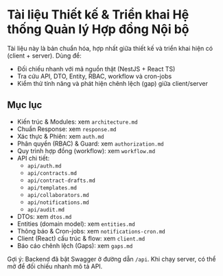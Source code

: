 # Tài liệu Thiết kế & Triển khai Hệ thống Quản lý Hợp đồng Nội bộ

Tài liệu này là bản chuẩn hóa, hợp nhất giữa thiết kế và triển khai hiện có (client + server). Dùng để:
- Đối chiếu nhanh với mã nguồn thật (NestJS + React TS)
- Tra cứu API, DTO, Entity, RBAC, workflow và cron-jobs
- Kiểm thử tính năng và phát hiện chênh lệch (gap) giữa client/server

## Mục lục
- Kiến trúc & Modules: xem `architecture.md`
- Chuẩn Response: xem `response.md`
- Xác thực & Phiên: xem `auth.md`
- Phân quyền (RBAC) & Guard: xem `authorization.md`
- Quy trình hợp đồng (workflow): xem `workflow.md`
- API chi tiết:
  - `api/auth.md`
  - `api/contracts.md`
  - `api/contract-drafts.md`
  - `api/templates.md`
  - `api/collaborators.md`
  - `api/notifications.md`
  - `api/audit.md`
- DTOs: xem `dtos.md`
- Entities (domain model): xem `entities.md`
- Thông báo & Cron-jobs: xem `notifications-cron.md`
- Client (React) cấu trúc & flow: xem `client.md`
- Báo cáo chênh lệch (Gaps): xem `gaps.md`

Gợi ý: Backend đã bật Swagger ở đường dẫn `/api`. Khi chạy server, có thể mở để đối chiếu nhanh mô tả API.
